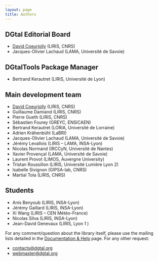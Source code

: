 ```yaml
---
layout: page
title: Authors
---
```


## DGtal Editorial Board

* [David Coeurjolly](https://perso.liris.cnrs.fr/david.coeurjolly/) (LIRIS, CNRS)
* Jacques-Olivier Lachaud (LAMA, Université de Savoie)

## DGtalTools Package Manager

* Bertrand Kerautret (LIRIS, Université de Lyon)

## Main development team

* [David Coeurjolly](https://perso.liris.cnrs.fr/david.coeurjolly/) (LIRIS, CNRS)
* Guillaume Damiand (LIRIS, CNRS)
* Pierre Gueth (LIRIS, CNRS)
* Sébastien Fourey (GREYC, ENSICAEN)
* Bertrand Kerautret (LORIA, Université de Lorraine)
* Adrien Krähenbühl (LaBRI)
* Jacques-Olivier Lachaud (LAMA, Université de Savoie)
* Jérémy Levallois (LIRIS – LAMA, INSA-Lyon)
* Nicolas Normand (IRCCyN, Université de Nantes)
* Xavier Provençal (LAMA, Université de Savoie)
* Laurent Provot (LIMOS, Auvergne University)
* Tristan Roussillon (LIRIS, Université Lumière Lyon 2)
* Isabelle Sivignon (GIPSA-lab, CNRS)
* Martial Tola (LIRIS, CNRS)


## Students

* Anis Benyoub (LIRIS, INSA-Lyon)
* Jérémy Gaillard (LIRIS, INSA-Lyon)
* Xi Wang (LIRIS – CEN Météo-France)
* Nicolas Silva (LIRIS, INSA-Lyon)
* Jean-David Genevaux (LIRIS, Lyon 1  )

For any comment/question about the library itself, please use the mailing lists detailed in the [Documentation & Help][1] page. For any other request:

* contacts@dgtal.org
* webmaster@dgtal.org

 [1]: http://dgtal.org/documentation-help/ "Documentation & Help"
